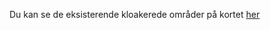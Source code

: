Du kan se de eksisterende kloakerede områder på kortet [her](https://drive.google.com/open?id=13L2WIQiyNlugKPeshgLRlX3mZFU)
